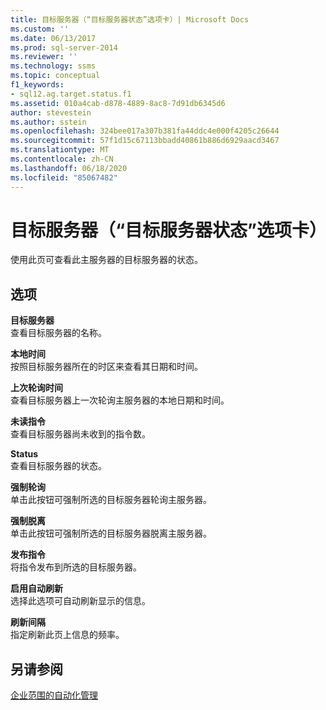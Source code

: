 ```yaml
---
title: 目标服务器（“目标服务器状态”选项卡）| Microsoft Docs
ms.custom: ''
ms.date: 06/13/2017
ms.prod: sql-server-2014
ms.reviewer: ''
ms.technology: ssms
ms.topic: conceptual
f1_keywords:
- sql12.ag.target.status.f1
ms.assetid: 010a4cab-d878-4889-8ac8-7d91db6345d6
author: stevestein
ms.author: sstein
ms.openlocfilehash: 324bee017a307b381fa44ddc4e000f4205c26644
ms.sourcegitcommit: 57f1d15c67113bbadd40861b886d6929aacd3467
ms.translationtype: MT
ms.contentlocale: zh-CN
ms.lasthandoff: 06/18/2020
ms.locfileid: "85067482"
---
```

# <a name="target-servers-target-server-status-tab"></a>目标服务器（“目标服务器状态”选项卡）
  使用此页可查看此主服务器的目标服务器的状态。  
  
## <a name="options"></a>选项  
 **目标服务器**  
 查看目标服务器的名称。  
  
 **本地时间**  
 按照目标服务器所在的时区来查看其日期和时间。  
  
 **上次轮询时间**  
 查看目标服务器上一次轮询主服务器的本地日期和时间。  
  
 **未读指令**  
 查看目标服务器尚未收到的指令数。  
  
 **Status**  
 查看目标服务器的状态。  
  
 **强制轮询**  
 单击此按钮可强制所选的目标服务器轮询主服务器。  
  
 **强制脱离**  
 单击此按钮可强制所选的目标服务器脱离主服务器。  
  
 **发布指令**  
 将指令发布到所选的目标服务器。  
  
 **启用自动刷新**  
 选择此选项可自动刷新显示的信息。  
  
 **刷新间隔**  
 指定刷新此页上信息的频率。  
  
## <a name="see-also"></a>另请参阅  
 [企业范围的自动化管理](automated-administration-across-an-enterprise.md)  
  
  
